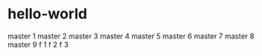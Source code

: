 # hello-world
master 1
master 2
master 3
master 4
master 5
master 6
master 7
master 8
master 9
f 1 
f 2
f 3
